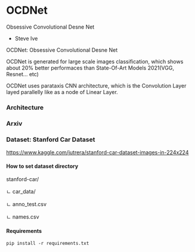 # OCDNet
Obsessive Convolutional Desne Net

- Steve Ive


OCDNet: Obsessive Convolutional Desne Net

OCDNet is generated for large scale images classification, which shows about 20% better performaces than State-Of-Art Models 2021(VGG, Resnet... etc)

OCDNet uses parataxis CNN architecture, which is the Convolution Layer layed parallelly like as a node of Linear Layer.

### Architecture

### Arxiv

### Dataset: Stanford Car Dataset

https://www.kaggle.com/jutrera/stanford-car-dataset-images-in-224x224

#### How to set dataset directory

stanford-car/

ㄴ car_data/

ㄴ anno_test.csv

ㄴ names.csv

#### Requirements

```pip install -r requirements.txt```